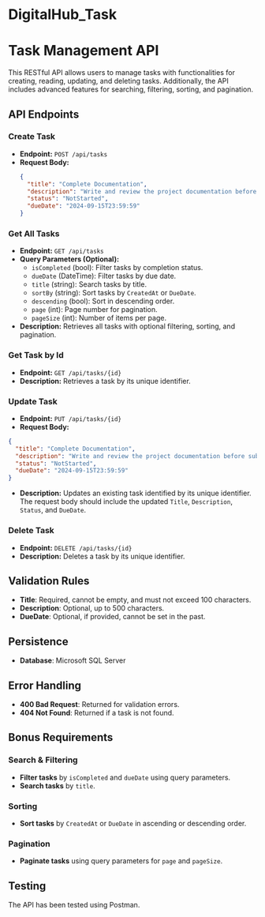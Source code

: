 # DigitalHub_Task

# Task Management API

This RESTful API allows users to manage tasks with functionalities for creating, reading, updating, and deleting tasks. Additionally, the API includes advanced features for searching, filtering, sorting, and pagination.

## API Endpoints

### Create Task
- **Endpoint:** `POST /api/tasks`
- **Request Body:**
  ```json
  {
    "title": "Complete Documentation",
    "description": "Write and review the project documentation before submission.",
    "status": "NotStarted",
    "dueDate": "2024-09-15T23:59:59"
  }

### Get All Tasks

-   **Endpoint:** `GET /api/tasks`
-   **Query Parameters (Optional):**
    -   `isCompleted` (bool): Filter tasks by completion status.
    -   `dueDate` (DateTime): Filter tasks by due date.
    -   `title` (string): Search tasks by title.
    -   `sortBy` (string): Sort tasks by `CreatedAt` or `DueDate`.
    -   `descending` (bool): Sort in descending order.
    -   `page` (int): Page number for pagination.
    -   `pageSize` (int): Number of items per page.
-   **Description:** Retrieves all tasks with optional filtering, sorting, and pagination.

### Get Task by Id

-   **Endpoint:** `GET /api/tasks/{id}`
-   **Description:** Retrieves a task by its unique identifier.

### Update Task

-   **Endpoint:** `PUT /api/tasks/{id}`
-   **Request Body:**
  ```json
{
    "title": "Complete Documentation",
    "description": "Write and review the project documentation before submission.",
    "status": "NotStarted",
    "dueDate": "2024-09-15T23:59:59"
  }

```

-   **Description:** Updates an existing task identified by its unique identifier. The request body should include the updated `Title`, `Description`, `Status`, and `DueDate`.

### Delete Task

-   **Endpoint:** `DELETE /api/tasks/{id}`
-   **Description:** Deletes a task by its unique identifier.

Validation Rules
----------------

-   **Title**: Required, cannot be empty, and must not exceed 100 characters.
-   **Description**: Optional, up to 500 characters.
-   **DueDate**: Optional, if provided, cannot be set in the past.

Persistence
-----------

-   **Database**: Microsoft SQL Server

Error Handling
--------------

-   **400 Bad Request**: Returned for validation errors.
-   **404 Not Found**: Returned if a task is not found.

Bonus Requirements
------------------

### Search & Filtering

-   **Filter tasks** by `isCompleted` and `dueDate` using query parameters.
-   **Search tasks** by `title`.

### Sorting

-   **Sort tasks** by `CreatedAt` or `DueDate` in ascending or descending order.

### Pagination

-   **Paginate tasks** using query parameters for `page` and `pageSize`.

Testing
-------

The API has been tested using Postman.

